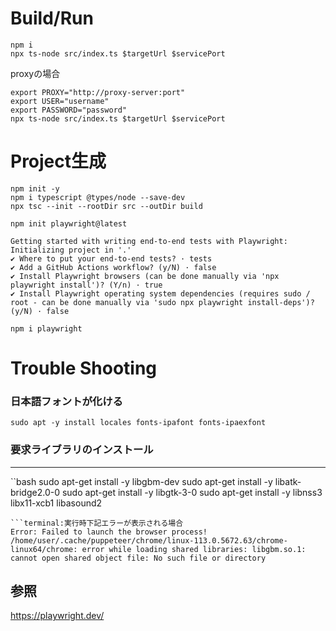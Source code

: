 

# Build/Run
```
npm i
npx ts-node src/index.ts $targetUrl $servicePort
```

proxyの場合
```
export PROXY="http://proxy-server:port"
export USER="username"
export PASSWORD="password"
npx ts-node src/index.ts $targetUrl $servicePort
```

# Project生成
```:Typescript Project生成
npm init -y
npm i typescript @types/node --save-dev
npx tsc --init --rootDir src --outDir build

npm init playwright@latest

Getting started with writing end-to-end tests with Playwright:
Initializing project in '.'
✔ Where to put your end-to-end tests? · tests
✔ Add a GitHub Actions workflow? (y/N) · false
✔ Install Playwright browsers (can be done manually via 'npx playwright install')? (Y/n) · true
✔ Install Playwright operating system dependencies (requires sudo / root - can be done manually via 'sudo npx playwright install-deps')? (y/N) · false

npm i playwright
```


# Trouble Shooting
### 日本語フォントが化ける
```
sudo apt -y install locales fonts-ipafont fonts-ipaexfont
```


### 要求ライブラリのインストール
---
``bash
sudo apt-get install -y libgbm-dev
sudo apt-get install -y libatk-bridge2.0-0 
sudo apt-get install -y libgtk-3-0
sudo apt-get install -y libnss3 libx11-xcb1 libasound2
```
```terminal:実行時下記エラーが表示される場合
Error: Failed to launch the browser process!
/home/user/.cache/puppeteer/chrome/linux-113.0.5672.63/chrome-linux64/chrome: error while loading shared libraries: libgbm.so.1: cannot open shared object file: No such file or directory
```

参照
---
https://playwright.dev/
